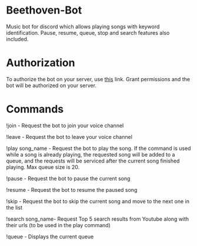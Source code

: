 # Beethoven-Bot
Music bot for discord which allows playing songs with keyword identification. Pause, resume, queue, stop and search features also included.

# Authorization
To authorize the bot on your server, use [this](https://discord.com/api/oauth2/authorize?client_id=889793325043945473&permissions=8&scope=bot) link. Grant permissions and the bot will be authorized on your server.

# Commands

!join - Request the bot to join your voice channel

!leave - Request the bot to leave your voice channel

!play song_name - Request the bot to play the song. If the command is used while a song is already playing, the requested song will be added to a queue, and the requests will be serviced after the current song finished playing. Max queue size is 20.

!pause - Request the bot to pause the current song

!resume - Request the bot to resume the paused song

!skip - Request the bot to skip the current song and move to the next one in the list

!search song_name- Request Top 5 search results from Youtube along with their urls (to be used in the play command)

!queue - Displays the current queue
